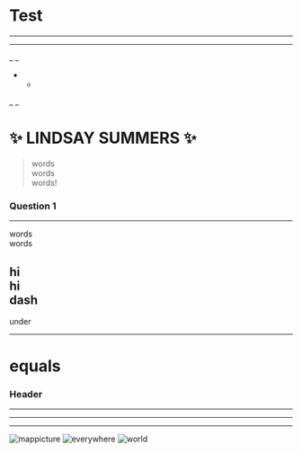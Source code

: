 # Test
**  **
__  __
_ _
*  *
_  _
# **:sparkles: LINDSAY SUMMERS :sparkles:** 
>words  
>words  
>words! 

### Question 1
**  **
words  
words  
  
hi  
hi  
  dash  
-----------------
under  
_______________________
equals
=======================

### Header 
  
* * *
  
- - -
  
***
  
![mappicture]
![everywhere](http://www.holestories.com/wp-content/uploads/2017/08/Me-Everywhere-GIF.gif)
![world]

[mappicture]: http://www.holestories.com/wp-content/uploads/2017/08/Lindsays-Work-Map-2.png
[everywhere]: http://www.holestories.com/wp-content/uploads/2017/08/Me-Everywhere-GIF.gif
[world]: https://github.com/LindsaySummers/Test/blob/master/Me%20Everywhere%20GIF.gif
